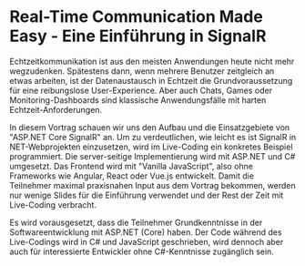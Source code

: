 # Real-Time Communication Made Easy - Eine Einführung in SignalR

Echtzeitkommunikation ist aus den meisten Anwendungen heute nicht mehr wegzudenken. Spätestens dann, wenn mehrere Benutzer zeitgleich an etwas arbeiten, ist der Datenaustausch in Echtzeit die Grundvoraussetzung für eine reibungslose User-Experience. Aber auch Chats, Games oder Monitoring-Dashboards sind klassische Anwendungsfälle mit harten Echtzeit-Anforderungen.

In diesem Vortrag schauen wir uns den Aufbau und die Einsatzgebiete  von "ASP.NET Core SignalR" an. Um zu verdeutlichen, wie leicht es ist SignalR in NET-Webprojekten einzusetzen, wird im Live-Coding ein konkretes Beispiel programmiert. Die server-seitige Implementierung wird mit ASP.NET und C# umgesetzt. Das Frontend wird mit "Vanilla JavaScript", also ohne Frameworks wie Angular, React oder Vue.js entwickelt. Damit die Teilnehmer maximal praxisnahen Input aus dem Vortrag bekommen, werden nur wenige Slides für die Einführung verwendet und der Rest der Zeit mit Live-Coding verbracht.

Es wird vorausgesetzt, dass die Teilnehmer Grundkenntnisse in der Softwareentwicklung mit ASP.NET (Core) haben. Der Code während des Live-Codings wird in C# und JavaScript geschrieben, wird dennoch aber auch für interessierte Entwickler ohne C#-Kenntnisse zugänglich sein.